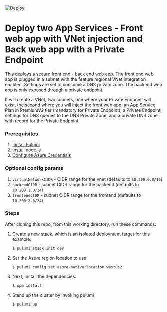 [![Deploy](https://get.pulumi.com/new/button.svg)](https://app.pulumi.com/new)

# Deploy two App Services - Front web app with VNet injection and Back web app with a Private Endpoint

This deploys a secure front end - back end web app. The front end web app is plugged in a subnet with the feature regional VNet integration enabled. Settings are set to consume a DNS private zone. The backend web app is only exposed through a private endpoint.

It will create a VNet, two subnets, one where your Private Endpoint will exist, the second where you will inject the front web app, an App Service Plan in PremiumV2 tier (mandatory for Private Endpoint), a Private Endpoint, settings for DNS queries to the DNS Private Zone, and a private DNS zone with record for the Private Endpoint.

### Prerequisites

1. [Install Pulumi](https://www.pulumi.com/docs/get-started/install/)
2. [Install node.js](https://nodejs.org/en/download/)
3. [Configure Azure Credentials](https://www.pulumi.com/docs/intro/cloud-providers/azure/setup/)


### Optional config params
1. `virtualNetworkCIDR` - CIDR range for the vnet (defaults to `10.200.0.0/16`)
1. `backendCIDR` - subnet CIDR range for the backend (defaults to `10.200.1.0/24`)
1. `frontendCIDR` - subnet CIDR range for the frontend (defaults to `10.200.2.0/24`)

### Steps

After cloning this repo, from this working directory, run these commands:

1. Create a new stack, which is an isolated deployment target for this example:

    ```bash
    $ pulumi stack init dev
    ```
   
1. Set the Azure region location to use:

    ```
    $ pulumi config set azure-native:location westus2
    ```

1. Next, install the dependencies:

    ```bash
    $ npm install
    ```

1. Stand up the cluster by invoking pulumi
    ```bash
    $ pulumi up
    ```
